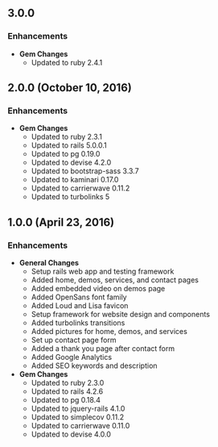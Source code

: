 ## 3.0.0

### Enhancements
- **Gem Changes**
  - Updated to ruby 2.4.1

## 2.0.0 (October 10, 2016)

### Enhancements
- **Gem Changes**
  - Updated to ruby 2.3.1
  - Updated to rails 5.0.0.1
  - Updated to pg 0.19.0
  - Updated to devise 4.2.0
  - Updated to bootstrap-sass 3.3.7
  - Updated to kaminari 0.17.0
  - Updated to carrierwave 0.11.2
  - Updated to turbolinks 5

## 1.0.0 (April 23, 2016)

### Enhancements
- **General Changes**
  - Setup rails web app and testing framework
  - Added home, demos, services, and contact pages
  - Added embedded video on demos page
  - Added OpenSans font family
  - Added Loud and Lisa favicon
  - Setup framework for website design and components
  - Added turbolinks transitions
  - Added pictures for home, demos, and services
  - Set up contact page form
  - Added a thank you page after contact form
  - Added Google Analytics
  - Added SEO keywords and description
- **Gem Changes**
  - Updated to ruby 2.3.0
  - Updated to rails 4.2.6
  - Updated to pg 0.18.4
  - Updated to jquery-rails 4.1.0
  - Updated to simplecov 0.11.2
  - Updated to carrierwave 0.11.0
  - Updated to devise 4.0.0
